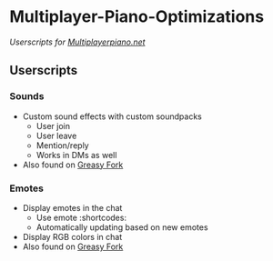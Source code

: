 # Multiplayer-Piano-Optimizations
*Userscripts for [Multiplayerpiano.net](https://multiplayerpiano.net)*

## Userscripts
### Sounds
- Custom sound effects with custom soundpacks
  - User join
  - User leave
  - Mention/reply
  - Works in DMs as well
- Also found on [Greasy Fork](https://greasyfork.org/en/scripts/542502-multiplayer-piano-optimizations-sounds)


### Emotes
- Display emotes in the chat
  - Use emote :shortcodes:
  - Automatically updating based on new emotes
- Display RGB colors in chat
- Also found on [Greasy Fork](https://greasyfork.org/en/scripts/542677-multiplayer-piano-optimizations-emotes)